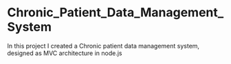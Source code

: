 # Chronic_Patient_Data_Management_System
In this project I created a Chronic patient data management system, designed as MVC architecture in node.js
